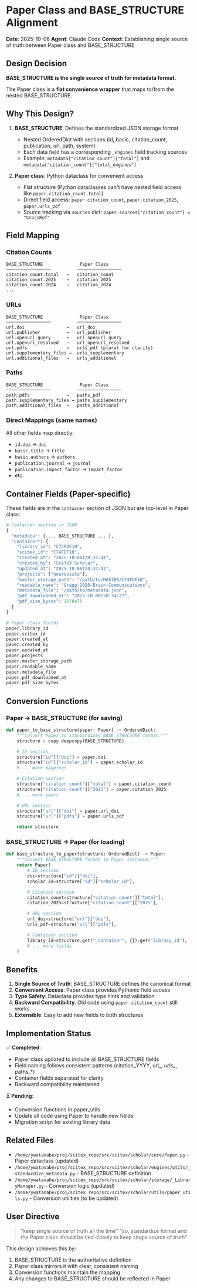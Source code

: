 # Paper Class and BASE_STRUCTURE Alignment

**Date**: 2025-10-06
**Agent**: Claude Code
**Context**: Establishing single source of truth between Paper class and BASE_STRUCTURE

## Design Decision

**BASE_STRUCTURE is the single source of truth for metadata format.**

The Paper class is a **flat convenience wrapper** that maps to/from the nested BASE_STRUCTURE.

## Why This Design?

1. **BASE_STRUCTURE**: Defines the standardized JSON storage format
   - Nested OrderedDict with sections (id, basic, citation_count, publication, url, path, system)
   - Each data field has a corresponding `_engines` field tracking sources
   - Example: `metadata["citation_count"]["total"]` and `metadata["citation_count"]["total_engines"]`

2. **Paper class**: Python dataclass for convenient access
   - Flat structure (Python dataclasses can't have nested field access like `paper.citation_count.total`)
   - Direct field access: `paper.citation_count`, `paper.citation_2025`, `paper.urls_pdf`
   - Source tracking via `sources` dict: `paper.sources["citation_count"] = "CrossRef"`

## Field Mapping

### Citation Counts
```
BASE_STRUCTURE              Paper Class
─────────────────          ─────────────────
citation_count.total   →   citation_count
citation_count.2025    →   citation_2025
citation_count.2024    →   citation_2024
...
```

### URLs
```
BASE_STRUCTURE              Paper Class
─────────────────          ─────────────────
url.doi                →   url_doi
url.publisher          →   url_publisher
url.openurl_query      →   url_openurl_query
url.openurl_resolved   →   url_openurl_resolved
url.pdfs               →   urls_pdf (plural for clarity)
url.supplementary_files →  urls_supplementary
url.additional_files   →   urls_additional
```

### Paths
```
BASE_STRUCTURE              Paper Class
─────────────────          ─────────────────
path.pdfs              →   paths_pdf
path.supplementary_files → paths_supplementary
path.additional_files  →   paths_additional
```

### Direct Mappings (same names)
All other fields map directly:
- `id.doi` → `doi`
- `basic.title` → `title`
- `basic.authors` → `authors`
- `publication.journal` → `journal`
- `publication.impact_factor` → `impact_factor`
- etc.

## Container Fields (Paper-specific)

These fields are in the `container` section of JSON but are top-level in Paper class:

```python
# Container section in JSON
{
  "metadata": { ... BASE_STRUCTURE ... },
  "container": {
    "library_id": "C74FDF10",
    "scitex_id": "C74FDF10",
    "created_at": "2025-10-06T20:32:41",
    "created_by": "SciTeX Scholar",
    "updated_at": "2025-10-06T20:32:41",
    "projects": ["neurovista"],
    "master_storage_path": "/path/to/MASTER/C74FDF10",
    "readable_name": "Gregg-2020-Brain-Communications",
    "metadata_file": "/path/to/metadata.json",
    "pdf_downloaded_at": "2025-10-06T20:34:27",
    "pdf_size_bytes": 1176475
  }
}

# Paper class fields
paper.library_id
paper.scitex_id
paper.created_at
paper.created_by
paper.updated_at
paper.projects
paper.master_storage_path
paper.readable_name
paper.metadata_file
paper.pdf_downloaded_at
paper.pdf_size_bytes
```

## Conversion Functions

### Paper → BASE_STRUCTURE (for saving)
```python
def paper_to_base_structure(paper: Paper) -> OrderedDict:
    """Convert Paper to standardized BASE_STRUCTURE format."""
    structure = copy.deepcopy(BASE_STRUCTURE)

    # ID section
    structure["id"]["doi"] = paper.doi
    structure["id"]["scholar_id"] = paper.scholar_id
    # ... more mappings

    # Citation section
    structure["citation_count"]["total"] = paper.citation_count
    structure["citation_count"]["2025"] = paper.citation_2025
    # ... more years

    # URL section
    structure["url"]["doi"] = paper.url_doi
    structure["url"]["pdfs"] = paper.urls_pdf

    return structure
```

### BASE_STRUCTURE → Paper (for loading)
```python
def base_structure_to_paper(structure: OrderedDict) -> Paper:
    """Convert BASE_STRUCTURE format to Paper instance."""
    return Paper(
        # ID section
        doi=structure["id"]["doi"],
        scholar_id=structure["id"]["scholar_id"],

        # Citation section
        citation_count=structure["citation_count"]["total"],
        citation_2025=structure["citation_count"]["2025"],

        # URL section
        url_doi=structure["url"]["doi"],
        urls_pdf=structure["url"]["pdfs"],

        # Container section
        library_id=structure.get("_container", {}).get("library_id"),
        # ... more fields
    )
```

## Benefits

1. **Single Source of Truth**: BASE_STRUCTURE defines the canonical format
2. **Convenient Access**: Paper class provides Pythonic field access
3. **Type Safety**: Dataclass provides type hints and validation
4. **Backward Compatibility**: Old code using `paper.citation_count` still works
5. **Extensible**: Easy to add new fields to both structures

## Implementation Status

✅ **Completed**:
- Paper class updated to include all BASE_STRUCTURE fields
- Field naming follows consistent patterns (citation_YYYY, url_*, urls_*, paths_*)
- Container fields separated for clarity
- Backward compatibility maintained

⏳ **Pending**:
- Conversion functions in paper_utils
- Update all code using Paper to handle new fields
- Migration script for existing library data

## Related Files

- `/home/ywatanabe/proj/scitex_repo/src/scitex/scholar/core/Paper.py` - Paper dataclass (updated)
- `/home/ywatanabe/proj/scitex_repo/src/scitex/scholar/engines/utils/_standardize_metadata.py` - BASE_STRUCTURE definition
- `/home/ywatanabe/proj/scitex_repo/src/scitex/scholar/storage/_LibraryManager.py` - Conversion logic (updated)
- `/home/ywatanabe/proj/scitex_repo/src/scitex/scholar/utils/paper_utils.py` - Conversion utilities (to be updated)

## User Directive

> "keep single source of truth all the time"
> "so, standardize format and the Paper class should be tied closely to keep single source of truth"

This design achieves this by:
1. BASE_STRUCTURE is the authoritative definition
2. Paper class mirrors it with clear, consistent naming
3. Conversion functions maintain the mapping
4. Any changes to BASE_STRUCTURE should be reflected in Paper
